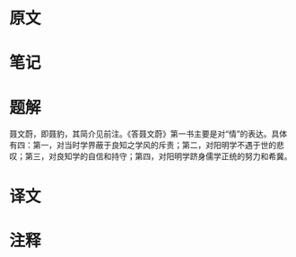 # 原文

# 笔记

# 题解
聂文蔚，即聂豹，其简介见前注。《答聂文蔚》第一书主要是对“情”的表达。具体有四：第一，对当时学界蔽于良知之学风的斥责；第二，对阳明学不遇于世的悲叹；第三，对良知学的自信和持守；第四，对阳明学跻身儒学正统的努力和希冀。
# 译文

# 注释
